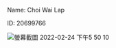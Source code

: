 Name: Choi Wai Lap

ID: 20699766

![螢幕截圖 2022-02-24 下午5 50 10](https://user-images.githubusercontent.com/30249762/155500434-d04d6dfa-0b33-435c-8497-1694fa5f309a.png)
